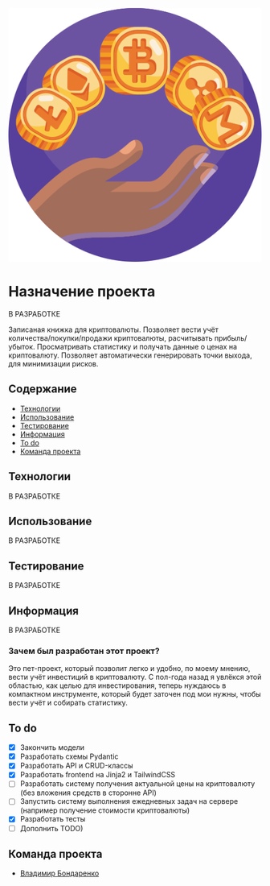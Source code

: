![alt text](app/static/images/3378138.png)
# Назначение проекта
В РАЗРАБОТКЕ

Записаная книжка для криптовалюты. Позволяет вести учёт количества/покупки/продажи криптовалюты, расчитывать прибыль/убыток. Просматривать статистику и получать данные о ценах на криптовалюту. Позволяет автоматически генерировать точки выхода, для минимизации рисков.

## Содержание
- [Технологии](#технологии)
- [Использование](#использование)
- [Тестирование](#тестирование)
- [Информация](#Информация)
- [To do](#to-do)
- [Команда проекта](#команда-проекта)

## Технологии
В РАЗРАБОТКЕ

## Использование
В РАЗРАБОТКЕ

## Тестирование
В РАЗРАБОТКЕ

## Информация
В РАЗРАБОТКЕ

### Зачем был разработан этот проект?
Это пет-проект, который позволит легко и удобно, по моему мнению, вести учёт инвестиций в криптовалюту. С пол-года назад я увлёкся этой областью, как целью для инвестирования, теперь нуждаюсь в компактном инструменте, который будет заточен под мои нужны, чтобы вести учёт и собирать статистику.

## To do
- [x] Закончить модели
- [x] Разработать схемы Pydantic
- [x] Разработать API и CRUD-классы
- [x] Разработать frontend на Jinja2 и TailwindCSS
- [ ] Разработать систему получения актуальной цены на криптовалюту (без вложения средств в сторонне API)
- [ ] Запустить систему выполнения ежедневных задач на сервере (например получение стоимости криптовалюты)
- [x] Разработать тесты
- [ ] Дополнить TODO)

## Команда проекта
- [Владимир Бондаренко](https://github.com/x9ilx/)

